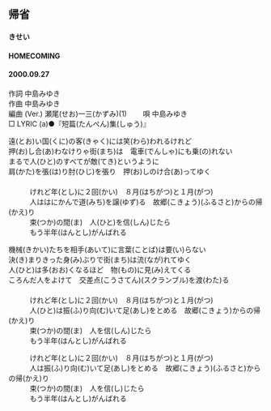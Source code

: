 ## 帰省
#### きせい
#### HOMECOMING
#### 2000.09.27


作詞     中島みゆき　　　　　   
作曲      中島みゆき  　　　   
編曲 (Ver.) 瀬尾(せお)一三(かずみ)(1)　　
唄     中島みゆき    
□ LYRIC (a)●『短篇(たんぺん)集(しゅう)』   
   
遠(とお)い国(くに)の客(きゃく)には笑(わら)われるけれど   
押(お)し合(あ)わなけりゃ街(まち)は　電車(でんしゃ)にも乗(の)れない   
まるで人(ひと)のすべてが敵(てき)というように   
肩(かた)を張(は)り肘(ひじ)を張り　押(お)しのけ合(あ)ってゆく   
　   
　　　けれど年(とし)に２回(かい)　８月(はちがつ)と１月(がつ)   
　　　人ははにかんで道(みち)を譲(ゆず)る　故郷(こきょう)(ふるさと)からの帰(かえ)り   
　　　束(つか)の間(ま)　人(ひと)を信(しん)じたら   
　　　もう半年(はんとし)がんばれる   
   
機械(きかい)たちを相手(あいて)に言葉(ことば)は要(い)らない   
決(き)まりきった身(み)ぶりで街(まち)は流(なが)れてゆく   
人(ひと)は多(おお)くなるほど　物(もの)に見(み)えてくる   
ころんだ人をよけて　交差点(こうさてん)(スクランブル)を渡(わた)る   
　   
　　　けれど年(とし)に２回(かい)　８月(はちがつ)と１月(がつ)   
　　　人(ひと)は振(ふ)り向(む)いて足(あし)をとめる　故郷(こきょう)からの帰(かえ)り   
　　　束(つか)の間(ま)　人を信(しん)じたら   
　　　もう半年(はんとし)がんばれる   
   
　　　けれど年(とし)に２回(かい)　８月(はちがつ)と１月(がつ)   
　　　人は振(ふ)り向(む)いて足(あし)をとめる　故郷(こきょう)(ふるさと)からの帰(かえ)り   
　　　束(つか)の間(ま)　人を信(し)じたら   
　　　もう半年(はんとし)がんばれる   